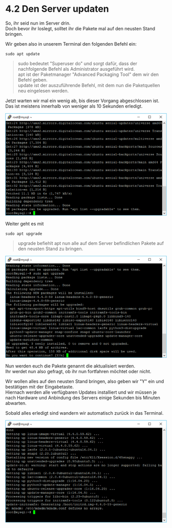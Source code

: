 # 4.2 Den Server updaten

So, ihr seid nun im Server drin.  
Doch bevor ihr loslegt, solltet ihr die Pakete mal auf den neusten Stand bringen.

Wir geben also in unserem Terminal den folgenden Befehl ein:

```
sudo apt update
```

> sudo bedeutet "Superuser do" und sorgt dafür, dass der nachfolgende Befehl als Administrator ausgeführt wird.  
> apt ist der Paketmanager "Advanced Packaging Tool" dem wir den Befehl geben.  
> update ist der auszuführende Befehl, mit dem nun die Paketquellen neu eingelesen werden.

Jetzt warten wir mal ein wenig ab, bis dieser Vorgang abgeschlossen ist.  
Das ist meistens innerhalb von weniger als 10 Sekunden erledigt.

![](/assets/update-1.png)

Weiter geht es mit

```
sudo apt upgrade
```

> upgrade befiehlt apt nun alle auf dem Server befindlichen Pakete auf den neusten Stand zu bringen.

![](/assets/update-2.png)

Nun werden euch die Pakete genannt die aktualisiert werden.  
Ihr werdet nun also gefragt, ob ihr nun fortfahren möchtet oder nicht.

Wir wollen alles auf den neusten Stand bringen, also geben wir "Y" ein und bestätigen mit der Eingabetaste.  
Hiernach werden alle verfügbaren Updates installiert und wir müssen je nach Hardware und Anbindung des Servers einige Sekunden bis Minuten abwarten.

Sobald alles erledigt sind wandern wir automatisch zurück in das Terminal.

![](/assets/update-3.png)

